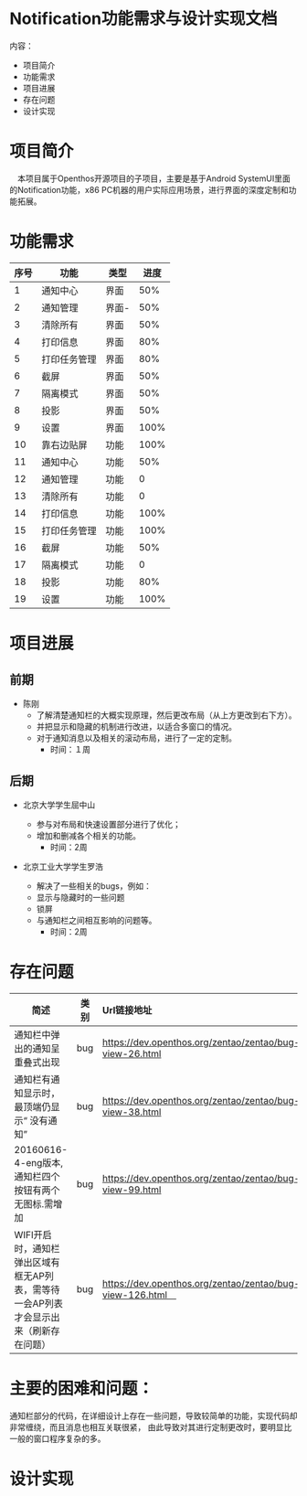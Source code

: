 # Notification功能需求与设计实现文档

内容：
* 项目简介
* 功能需求
* 项目进展
* 存在问题
* 设计实现


# 项目简介
　本项目属于Openthos开源项目的子项目，主要是基于Android SystemUI里面的Notification功能，x86 PC机器的用户实际应用场景，进行界面的深度定制和功能拓展。

# 功能需求
| 序号 	| 功能	| 类型 	| 进度 |
| ----- | ---- | ----- |----- |
| 1 | 通知中心 | 界面 |  50% |
| 2 | 通知管理 | 界面- | 50% |
| 3 | 清除所有 | 界面 |50% |
| 4 | 打印信息 | 界面 | 80% |
| 5 | 打印任务管理 | 界面 | 80% |
| 6 | 截屏 | 界面 | 50% |
| 7 | 隔离模式 | 界面 | 50% |
| 8 | 投影 | 界面 | 50% |
| 9 | 设置 | 界面 | 100% |
| 10 | 靠右边贴屏 | 功能 | 100% |
| 11 | 通知中心 | 功能 | 50% |
| 12 | 通知管理 | 功能 | 0 |
| 13 | 清除所有 | 功能 | 0 |
| 14 | 打印信息 | 功能 | 100% |
| 15 | 打印任务管理 | 功能 | 100% |
| 16 | 截屏 | 功能 | 50% |
| 17 | 隔离模式 | 功能 | 0 |
| 18 | 投影 | 功能 | 80% |
| 19 | 设置 | 功能 | 100% |


# 项目进展


## 前期
- 陈刚
  * 了解清楚通知栏的大概实现原理，然后更改布局（从上方更改到右下方）。
  * 并把显示和隐藏的机制进行改进，以适合多窗口的情况。
  * 对于通知消息以及相关的滚动布局，进行了一定的定制。
    * 时间：１周

## 后期
- 北京大学学生屈中山
  * 参与对布局和快速设置部分进行了优化；
  * 增加和删减各个相关的功能。
    * 时间：2周

- 北京工业大学学生罗浩
  * 解决了一些相关的bugs，例如：
  * 显示与隐藏时的一些问题
  * 锁屏
  * 与通知栏之间相互影响的问题等。
    * 时间：2周


# 存在问题
| 简述  | 类别  | Url链接地址 |
| ---- |------- |:---------|
| 通知栏中弹出的通知呈重叠式出现 | bug | https://dev.openthos.org/zentao/zentao/bug-view-26.html |
| 通知栏有通知显示时，最顶端仍显示“ 没有通知” | bug | https://dev.openthos.org/zentao/zentao/bug-view-38.html |
| 20160616-4-eng版本, 通知栏四个按钮有两个无图标.需增加 | bug |	https://dev.openthos.org/zentao/zentao/bug-view-99.html |
|  WIFI开启时，通知栏弹出区域有框无AP列表，需等待一会AP列表才会显示出来（刷新存在问题） 	| bug | https://dev.openthos.org/zentao/zentao/bug-view-126.html　 |　


# 主要的困难和问题：
通知栏部分的代码，在详细设计上存在一些问题，导致较简单的功能，实现代码却非常缠绕，而且消息也相互关联很紧，
由此导致对其进行定制更改时，要明显比一般的窗口程序复杂的多。


# 设计实现
